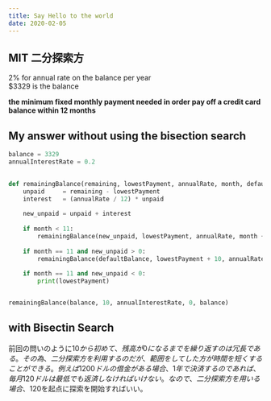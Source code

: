 ```yaml
---
title: Say Hello to the world
date: 2020-02-05
---
```


## MIT 二分探索方
2% for annual rate on the balance per year  
$3329 is the balance

**the minimum fixed monthly payment needed in order pay off a credit card balance within 12 months**

## My answer without using the bisection search
```python
balance = 3329
annualInterestRate = 0.2
          

def remainingBalance(remaining, lowestPayment, annualRate, month, defaultBalance):
    unpaid     = remaining - lowestPayment
    interest   = (annualRate / 12) * unpaid
    
    new_unpaid = unpaid + interest
    
    if month < 11:
        remainingBalance(new_unpaid, lowestPayment, annualRate, month + 1, defaultBalance)
    
    if month == 11 and new_unpaid > 0:
        remainingBalance(defaultBalance, lowestPayment + 10, annualRate, 0, defaultBalance)
        
    if month == 11 and new_unpaid < 0:
        print(lowestPayment)


remainingBalance(balance, 10, annualInterestRate, 0, balance)
```

## with Bisectin Search
前回の問いのように$10から初めて、残高が0になるまでを繰り返すのは冗長である。  
その為、二分探索方を利用するのだが、範囲をしてした方が時間を短くすることができる。
例えば1200ドルの借金がある場合、1年で決済するのであれば、毎月120ドルは最低でも返済しなければいけない。  
なので、二分探索方を用いる場合、$120を起点に探索を開始すればいい。





